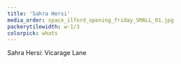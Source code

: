 ```yaml
---
title: 'Sahra Hersi'
media_order: space_ilford_opening_friday_SMALL_01.jpg
packerytilewidth: w-1/3
colorpick: whats
---
```


Sahra Hersi: Vicarage Lane